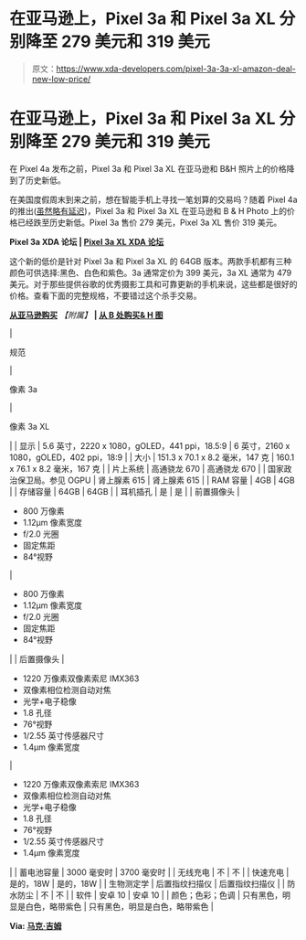 # 在亚马逊上，Pixel 3a 和 Pixel 3a XL 分别降至 279 美元和 319 美元

> 原文：<https://www.xda-developers.com/pixel-3a-3a-xl-amazon-deal-new-low-price/>

# 在亚马逊上，Pixel 3a 和 Pixel 3a XL 分别降至 279 美元和 319 美元

在 Pixel 4a 发布之前，Pixel 3a 和 Pixel 3a XL 在亚马逊和 B&H 照片上的价格降到了历史新低。

在美国度假周末到来之前，想在智能手机上寻找一笔划算的交易吗？随着 Pixel 4a 的推出([虽然略有延迟](https://www.xda-developers.com/google-pixel-4a-launch-delayed-july/))，Pixel 3a 和 Pixel 3a XL 在亚马逊和 B & H Photo 上的价格已经跌至历史新低。Pixel 3a 售价 279 美元，Pixel 3a XL 售价 319 美元。

**Pixel 3a XDA 论坛 | [Pixel 3a XL XDA 论坛](https://forum.xda-developers.com/pixel-3a-xl)**

这个新的低价是针对 Pixel 3a 和 Pixel 3a XL 的 64GB 版本。两款手机都有三种颜色可供选择:黑色、白色和紫色。3a 通常定价为 399 美元，3a XL 通常为 479 美元。对于那些提供谷歌的优秀摄影工具和可靠更新的手机来说，这些都是很好的价格。查看下面的完整规格，不要错过这个杀手交易。

**[从亚马逊购买](https://www.amazon.com/Google-Pixel-Memory-Phone-Unlocked/dp/B07R7DY911?ref_=ast_sto_dp%3Ftag%3Dxdadev04-20&tag=xda-6cgqsof-20&ascsubtag=UUxdaUeUpU28418&asc_refurl=https%3A%2F%2Fwww.xda-developers.com%2Fpixel-3a-3a-xl-amazon-deal-new-low-price%2F&asc_campaign=Short-Term)** *【附属】* **| [从 B 处购买& H 图](https://www.bhphotovideo.com/c/product/1475547-REG/google_ga00655_us_pixel_3a_smartphone_unlocked.html/BI/21019/KBID/17612/SID/UUxdaUeUpU28418)**

| 

规范

 | 

像素 3a

 | 

像素 3a XL

 |
| 显示 | 5.6 英寸，2220 x 1080，gOLED，441 ppi，18.5:9 | 6 英寸，2160 x 1080，gOLED，402 ppi，18:9 |
| 大小 | 151.3 x 70.1 x 8.2 毫米，147 克 | 160.1 x 76.1 x 8.2 毫米，167 克 |
| 片上系统 | 高通骁龙 670 | 高通骁龙 670 |
| 国家政治保卫局。参见 OGPU | 肾上腺素 615 | 肾上腺素 615 |
| RAM 容量 | 4GB | 4GB |
| 存储容量 | 64GB | 64GB |
| 耳机插孔 | 是 | 是 |
| 前置摄像头 | 

*   800 万像素
*   1.12μm 像素宽度
*   f/2.0 光圈
*   固定焦距
*   84°视野

 | 

*   800 万像素
*   1.12μm 像素宽度
*   f/2.0 光圈
*   固定焦距
*   84°视野

 |
| 后置摄像头 | 

*   1220 万像素双像素索尼 IMX363
*   双像素相位检测自动对焦
*   光学+电子稳像
*   1.8 孔径
*   76°视野
*   1/2.55 英寸传感器尺寸
*   1.4μm 像素宽度

 | 

*   1220 万像素双像素索尼 IMX363
*   双像素相位检测自动对焦
*   光学+电子稳像
*   1.8 孔径
*   76°视野
*   1/2.55 英寸传感器尺寸
*   1.4μm 像素宽度

 |
| 蓄电池容量 | 3000 毫安时 | 3700 毫安时 |
| 无线充电 | 不 | 不 |
| 快速充电 | 是的，18W | 是的，18W |
| 生物测定学 | 后置指纹扫描仪 | 后置指纹扫描仪 |
| 防水防尘 | 不 | 不 |
| 软件 | 安卓 10 | 安卓 10 |
| 颜色；色彩；色调 | 只有黑色，明显是白色，略带紫色 | 只有黑色，明显是白色，略带紫色 |

**Via: [马克·吉姆](https://twitter.com/markguim/status/1263814108371210240?s=21)**
